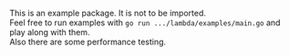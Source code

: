 This is an example package. It is not to be imported.  
Feel free to run examples with `go run .../lambda/examples/main.go` and play along with them.  
Also there are some performance testing.  
